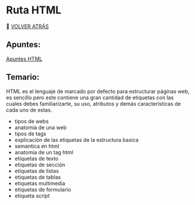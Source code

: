# Ruta HTML

🚀 [VOLVER ATRÁS](https://github.com/guides4all/Ruta-FrontEnd)

## **Apuntes:**

[Apuntes HTML](https://www.notion.so/HTML-ffc77ace2b5f43f28c3cddd1f14582e8)

## Temario:

HTML es el lenguaje de marcado por defecto para estructurar páginas web, es sencillo pero este contiene una gran cantidad de etiquetas con las cuales debes familiarizarte, su uso, atributos y demás características de cada uno de estas.

- tipos de webs
- anatomia de una web
- tipos de tags
- explicación de las etiquetas de la estructura basica
- semantica en html
- anatomia de un tag html
- etiquetas de texto
- etiquetas de sección
- etiquetas de listas
- etiquetas de tablas
- etiquetas multimedia
- etiquetas de formulario
- etiqueta script

